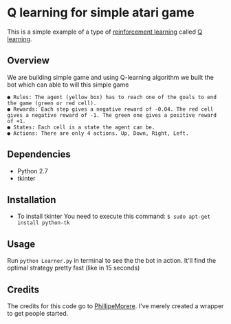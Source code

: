 # Q learning for simple atari game

This is a simple example of a type of [reinforcement learning](https://en.wikipedia.org/wiki/Reinforcement_learning)
called [Q learning](https://en.wikipedia.org/wiki/Q-learning). 

## Overview

We are building simple game and using Q-learning algorithm we built the bot which can able to will this simple game

	● Rules: The agent (yellow box) has to reach one of the goals to end the game (green or red cell).
	● Rewards: Each step gives a negative reward of -0.04. The red cell gives a negative reward of -1. The green one gives a positive reward of +1.
	● States: Each cell is a state the agent can be.
	● Actions: There are only 4 actions. Up, Down, Right, Left.

## Dependencies

- Python 2.7
- tkinter

## Installation
- To install tkinter You need to execute this command: ```$ sudo apt-get install python-tk```

## Usage

Run `python Learner.py` in terminal to see the the bot in action. It'll find the optimal strategy pretty fast (like in 15 seconds)

## Credits

The credits for this code go to [PhillipeMorere](https://github.com/PhilippeMorere). I've merely created a wrapper to get people started.
